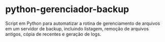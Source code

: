 # python-gerenciador-backup
Script em Python para automatizar a rotina de gerenciamento de arquivos em um servidor de backup, incluindo listagem, remoção de arquivos antigos, cópia de recentes e geração de logs.
